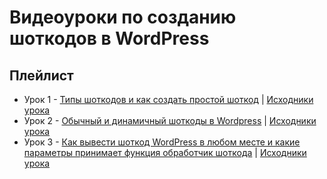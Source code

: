 # Видеоуроки по созданию шоткодов в WordPress

## Плейлист

- Урок 1 - [Типы шоткодов и как создать простой шоткод](https://youtu.be/fAATIsK5ftI) | [Исходники урока](https://github.com/campusboy87/lessons-shortcode/tree/master/lesson-1)
- Урок 2 - [Обычный и динамичный шоткоды в Wordpress](https://youtu.be/me4Mc2lgDAQ) | [Исходники урока](https://github.com/campusboy87/lessons-shortcode/tree/master/lesson-2)
- Урок 3 - [Как вывести шоткод WordPress в любом месте и какие параметры принимает функция обработчик шоткода](https://youtu.be/Oh0s2lCt164) | [Исходники урока](https://github.com/campusboy87/lessons-shortcode/tree/master/lesson-3)
